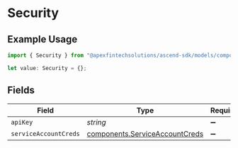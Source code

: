 # Security

## Example Usage

```typescript
import { Security } from "@apexfintechsolutions/ascend-sdk/models/components";

let value: Security = {};
```

## Fields

| Field                                                                            | Type                                                                             | Required                                                                         | Description                                                                      | Example                                                                          |
| -------------------------------------------------------------------------------- | -------------------------------------------------------------------------------- | -------------------------------------------------------------------------------- | -------------------------------------------------------------------------------- | -------------------------------------------------------------------------------- |
| `apiKey`                                                                         | *string*                                                                         | :heavy_minus_sign:                                                               | N/A                                                                              | ABCDEFGHIJ0123456789abcdefghij0123456789                                         |
| `serviceAccountCreds`                                                            | [components.ServiceAccountCreds](../../models/components/serviceaccountcreds.md) | :heavy_minus_sign:                                                               | N/A                                                                              |                                                                                  |